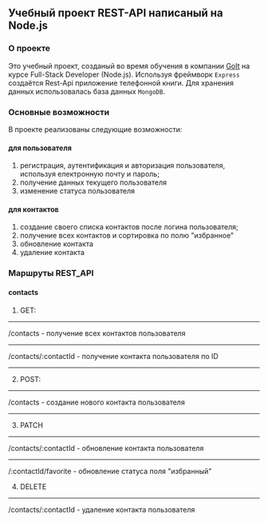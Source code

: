 ## Учебный проект REST-API написаный на Node.js

### О проекте

Это учебный проект, созданый во время обучения в компании
[GoIt](https://goit.ua/) на курсе Full-Stack Developer (Node.js). Используя
фреймворк `Express` создаётся Rest-Api приложение телефонной книги. Для хранения
данных использовалась база данных `MongoDB`.

### Основные возможности

В проекте реализованы следующие возможности:

#### для пользователя

1. регистрация, аутентификация и авторизация пользователя, используя електронную
   почту и пароль;
2. получение данных текущего пользователя
3. изменение статуса пользователя

#### для контактов

1. создание своего списка контактов после логина пользователя;
2. получение всех контактов и сортировка по полю "избранное"
3. обновление контакта
4. удаление контакта

### Маршруты REST_API

#### contacts

1. GET:

---

/contacts - получение всех контактов пользователя

---

/contacts/:contactId - получение контакта пользователя по ID

---

2. POST:

---

/contacts - создание нового контакта пользователя

---

3. PATCH

---

/contacts/:contactId - обновление контакта пользователя

---

/:contactId/favorite - обновление статуса поля "избранный"

4. DELETE

---

/contacts/:contactId - удаление контакта пользователя
